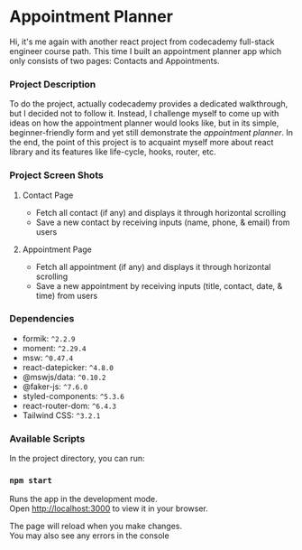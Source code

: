 # Appointment Planner

Hi, it's me again with another react project from codecademy full-stack engineer course path. This time I built an appointment planner app which only consists of two pages: Contacts and Appointments.

### Project Description

To do the project, actually codecademy provides a dedicated walkthrough, but I decided not to follow it. Instead, I challenge myself to come up with ideas on how the appointment planner would looks like, but in its simple, beginner-friendly form and yet still demonstrate the _appointment planner_. In the end, the point of this project is to acquaint myself more about react library and its features like life-cycle, hooks, router, etc.

### Project Screen Shots

1.  Contact Page

    - Fetch all contact (if any) and displays it through horizontal scrolling
    - Save a new contact by receiving inputs (name, phone, & email) from users

2.  Appointment Page

    - Fetch all appointment (if any) and displays it through horizontal scrolling
    - Save a new appointment by receiving inputs (title, contact, date, & time) from users

### Dependencies

- formik: `^2.2.9`
- moment: `^2.29.4`
- msw: `^0.47.4`
- react-datepicker: `^4.8.0`
- @mswjs/data: `^0.10.2`
- @faker-js: `^7.6.0`
- styled-components: `^5.3.6`
- react-router-dom: `^6.4.3`
- Tailwind CSS: `^3.2.1`

### Available Scripts

In the project directory, you can run:

### `npm start`

Runs the app in the development mode.\
Open [http://localhost:3000](http://localhost:3000) to view it in your browser.

The page will reload when you make changes.\
You may also see any errors in the console
